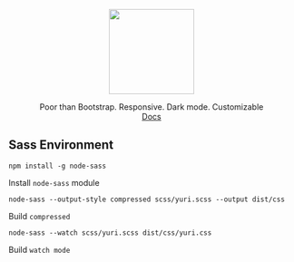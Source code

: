<p align="center">
  <img src="https://avatars1.githubusercontent.com/u/68942934?s=200&v=4" style="width: 150px;"/>
</p>

<p align="center">
  Poor than Bootstrap. Responsive. Dark mode. Customizable
  <br/>  
  <a align="center" href="https://yuristrap.github.io">Docs</a>
</p>

## Sass Environment
```
npm install -g node-sass
```
Install `node-sass` module

```
node-sass --output-style compressed scss/yuri.scss --output dist/css
```
Build `compressed`

```
node-sass --watch scss/yuri.scss dist/css/yuri.css
```
Build `watch mode`
